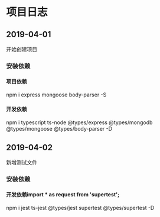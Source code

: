 # 项目日志

## 2019-04-01
开始创建项目

### 安装依赖

#### 项目依赖
npm i express mongoose body-parser -S 
#### 开发依赖
npm i typescript ts-node @types/express @types/mongodb @types/mongoose @types/body-parser -D

## 2019-04-02
新增测试文件

### 安装依赖

#### 开发依赖import * as request from 'supertest';
npm i jest ts-jest @types/jest supertest @types/supertest -D
